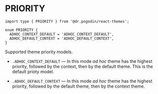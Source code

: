 # PRIORITY

```tsx
import type { PRIORITY } from '@dr.pogodin/react-themes';

enum PRIORITY {
  ADHOC_CONTEXT_DEFAULT = 'ADHOC_CONTEXT_DEFAULT',
  ADHOC_DEFAULT_CONTEXT = 'ADHOC_DEFAULT_CONTEXT',
}
```
Supported theme priority models.

- `.ADHOC_CONTEXT_DEFAULT` &mdash; In this mode _ad hoc_ theme has the highest
  priority, followed by the context, then by the default theme.
  This is the default prioty model.

- `.ADHOC_DEFAULT_CONTEXT` &mdash; In this mode _ad hoc_ theme has the highest
  priority, followed by the default theme, then by the context theme.
